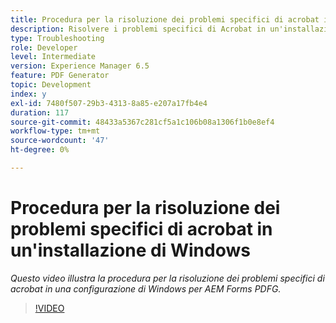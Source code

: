 ```yaml
---
title: Procedura per la risoluzione dei problemi specifici di acrobat in un'installazione di Windows
description: Risolvere i problemi specifici di Acrobat in un'installazione di Windows
type: Troubleshooting
role: Developer
level: Intermediate
version: Experience Manager 6.5
feature: PDF Generator
topic: Development
index: y
exl-id: 7480f507-29b3-4313-8a85-e207a17fb4e4
duration: 117
source-git-commit: 48433a5367c281cf5a1c106b08a1306f1b0e8ef4
workflow-type: tm+mt
source-wordcount: '47'
ht-degree: 0%

---
```


# Procedura per la risoluzione dei problemi specifici di acrobat in un&#39;installazione di Windows

*Questo video illustra la procedura per la risoluzione dei problemi specifici di acrobat in una configurazione di Windows per AEM Forms PDFG.*

>[!VIDEO](https://video.tv.adobe.com/v/335480?quality=12&learn=on)
